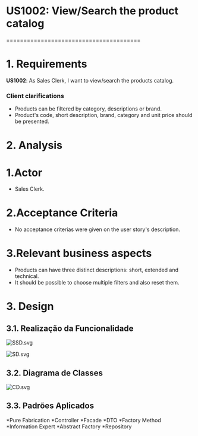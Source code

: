 # US1002: View/Search the product catalog
=======================================

# 1. Requirements

**US1002**: As Sales Clerk, I want to view/search the products catalog.

### Client clarifications 

* Products can be filtered by category, descriptions or brand.
* Product's code, short description, brand, category and unit price should be presented.


# 2. Analysis

# 1.Actor #
* Sales Clerk.

# 2.Acceptance Criteria #
* No acceptance criterias were given on the user story's description.

# 3.Relevant business aspects
* Products can have three distinct descriptions: short, extended and technical.
* It should be possible to choose multiple filters and also reset them.


# 3. Design


## 3.1. Realização da Funcionalidade

![SSD.svg](SSD.svg)

![SD.svg](SD.svg)

## 3.2. Diagrama de Classes

![CD.svg](CD.svg)

## 3.3. Padrões Aplicados

*Pure Fabrication
*Controller
*Facade
*DTO
*Factory Method
*Information Expert
*Abstract Factory
*Repository




